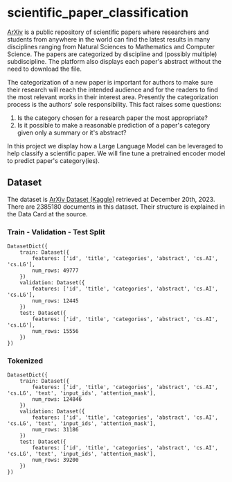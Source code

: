 # scientific_paper_classification

<a href="https://arxiv.org/">ArXiv</a> is a public repository of scientific papers where researchers and students from anywhere in the world can find the latest results in many disciplines ranging from Natural Sciences to Mathematics and Computer Science. The papers are categorized by discipline and (possibly multiple) subdiscipline. The platform also displays each paper's abstract without the need to download the file.

The categorization of a new paper is important for authors to make sure their research will reach the intended audience and for the readers to find the most relevant works in their interest area. Presently the categorization process is the authors' sole responsibility. This fact raises some questions:
<ol>
    <li>Is the category chosen for a research paper the most appropriate?</li>
    <li>Is it possible to make a reasonable prediction of a paper's category given only a summary or it's abstract?</li>
</ol>

In this project we display how a Large Language Model can be leveraged to help classify a scientific paper. We will fine tune a pretrained encoder model to predict paper's category(ies).

## Dataset

The dataset is <a href="https://www.kaggle.com/datasets/Cornell-University/arxiv">ArXiv Dataset (Kaggle)</a> retrieved at December 20th, 2023. There are 2385180 documents in this dataset. Their structure is explained in the Data Card at the source.

### Train - Validation - Test Split

```
DatasetDict({
    train: Dataset({
        features: ['id', 'title', 'categories', 'abstract', 'cs.AI', 'cs.LG'],
        num_rows: 49777
    })
    validation: Dataset({
        features: ['id', 'title', 'categories', 'abstract', 'cs.AI', 'cs.LG'],
        num_rows: 12445
    })
    test: Dataset({
        features: ['id', 'title', 'categories', 'abstract', 'cs.AI', 'cs.LG'],
        num_rows: 15556
    })
})
```

### Tokenized

```
DatasetDict({
    train: Dataset({
        features: ['id', 'title', 'categories', 'abstract', 'cs.AI', 'cs.LG', 'text', 'input_ids', 'attention_mask'],
        num_rows: 124846
    })
    validation: Dataset({
        features: ['id', 'title', 'categories', 'abstract', 'cs.AI', 'cs.LG', 'text', 'input_ids', 'attention_mask'],
        num_rows: 31186
    })
    test: Dataset({
        features: ['id', 'title', 'categories', 'abstract', 'cs.AI', 'cs.LG', 'text', 'input_ids', 'attention_mask'],
        num_rows: 39200
    })
})
```
